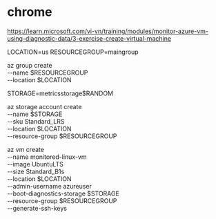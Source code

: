 # chrome

https://learn.microsoft.com/vi-vn/training/modules/monitor-azure-vm-using-diagnostic-data/3-exercise-create-virtual-machine


LOCATION=us
RESOURCEGROUP=maingroup

az group create \
--name $RESOURCEGROUP \
--location $LOCATION








STORAGE=metricsstorage$RANDOM

az storage account create \
    --name $STORAGE \
    --sku Standard_LRS \
    --location $LOCATION \
    --resource-group $RESOURCEGROUP
    
    
    
    
    
    
    
    
    
    
    
az vm create \
    --name monitored-linux-vm \
    --image UbuntuLTS \
    --size Standard_B1s \
    --location $LOCATION \
    --admin-username azureuser \
    --boot-diagnostics-storage $STORAGE \
    --resource-group $RESOURCEGROUP \
    --generate-ssh-keys

